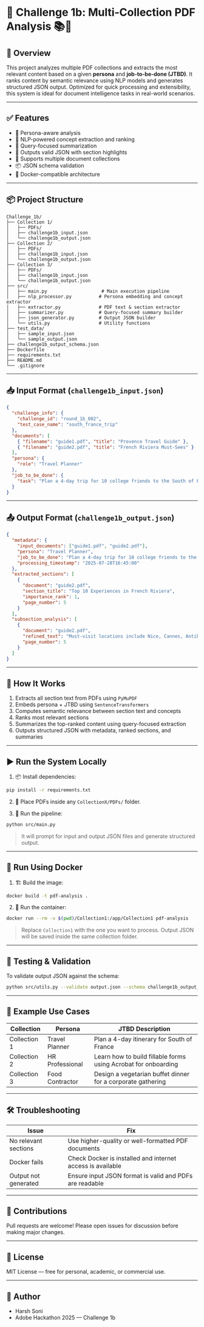 # 🤖 Challenge 1b: Multi-Collection PDF Analysis 📚🧠

## 🚀 Overview

This project analyzes multiple PDF collections and extracts the most relevant content based on a given **persona** and **job-to-be-done (JTBD)**. It ranks content by semantic relevance using NLP models and generates structured JSON output. Optimized for quick processing and extensibility, this system is ideal for document intelligence tasks in real-world scenarios.

---

## ✅ Features

- 👤 Persona-aware analysis  
- 🧠 NLP-powered concept extraction and ranking  
- 📝 Query-focused summarization  
- 📄 Outputs valid JSON with section highlights  
- 📁 Supports multiple document collections  
- 📦 JSON schema validation  
- 🐳 Docker-compatible architecture

---

## 📦 Project Structure

```
Challenge_1b/
├── Collection 1/                  
│   ├── PDFs/
│   ├── challenge1b_input.json
│   └── challenge1b_output.json
├── Collection 2/
│   ├── PDFs/
│   ├── challenge1b_input.json
│   └── challenge1b_output.json
├── Collection 3/
│   ├── PDFs/
│   ├── challenge1b_input.json
│   └── challenge1b_output.json
├── src/
│   ├── main.py                    # Main execution pipeline
│   ├── nlp_processor.py          # Persona embedding and concept extractor
│   ├── extractor.py              # PDF text & section extractor
│   ├── summarizer.py             # Query-focused summary builder
│   ├── json_generator.py         # Output JSON builder
│   └── utils.py                  # Utility functions
├── test_data/
│   ├── sample_input.json
│   └── sample_output.json
├── challenge1b_output_schema.json
├── Dockerfile
├── requirements.txt
├── README.md
└── .gitignore
```

---

## 📥 Input Format (`challenge1b_input.json`)

```json
{
  "challenge_info": {
    "challenge_id": "round_1b_002",
    "test_case_name": "south_france_trip"
  },
  "documents": [
    { "filename": "guide1.pdf", "title": "Provence Travel Guide" },
    { "filename": "guide2.pdf", "title": "French Riviera Must-Sees" }
  ],
  "persona": {
    "role": "Travel Planner"
  },
  "job_to_be_done": {
    "task": "Plan a 4-day trip for 10 college friends to the South of France"
  }
}
```

---

## 📤 Output Format (`challenge1b_output.json`)

```json
{
  "metadata": {
    "input_documents": ["guide1.pdf", "guide2.pdf"],
    "persona": "Travel Planner",
    "job_to_be_done": "Plan a 4-day trip for 10 college friends to the South of France",
    "processing_timestamp": "2025-07-28T16:45:00"
  },
  "extracted_sections": [
    {
      "document": "guide2.pdf",
      "section_title": "Top 10 Experiences in French Riviera",
      "importance_rank": 1,
      "page_number": 5
    }
  ],
  "subsection_analysis": [
    {
      "document": "guide2.pdf",
      "refined_text": "Must-visit locations include Nice, Cannes, Antibes, and the coastal train journey...",
      "page_number": 5
    }
  ]
}
```

---

## 🧠 How It Works

1. Extracts all section text from PDFs using `PyMuPDF`
2. Embeds persona + JTBD using `SentenceTransformers`
3. Computes semantic relevance between section text and concepts
4. Ranks most relevant sections
5. Summarizes the top-ranked content using query-focused extraction
6. Outputs structured JSON with metadata, ranked sections, and summaries

---

## ▶️ Run the System Locally

1. 📦 Install dependencies:
```bash
pip install -r requirements.txt
```

2. 📁 Place PDFs inside any `CollectionX/PDFs/` folder.

3. 🚀 Run the pipeline:
```bash
python src/main.py
```

> It will prompt for input and output JSON files and generate structured output.

---

## 🐳 Run Using Docker

1. 🏗️ Build the image:
```bash
docker build -t pdf-analysis .
```

2. 🚀 Run the container:
```bash
docker run --rm -v $(pwd)/Collection1:/app/Collection1 pdf-analysis
```

> Replace `Collection1` with the one you want to process. Output JSON will be saved inside the same collection folder.

---

## 🧪 Testing & Validation

To validate output JSON against the schema:
```bash
python src/utils.py --validate output.json --schema challenge1b_output_schema.json
```

---

## 🧩 Example Use Cases

| Collection    | Persona           | JTBD Description                                                         |
|---------------|-------------------|--------------------------------------------------------------------------|
| Collection 1  | Travel Planner     | Plan a 4-day itinerary for South of France                               |
| Collection 2  | HR Professional    | Learn how to build fillable forms using Acrobat for onboarding           |
| Collection 3  | Food Contractor    | Design a vegetarian buffet dinner for a corporate gathering              |

---

## 🛠 Troubleshooting

| Issue                  | Fix                                                             |
|------------------------|------------------------------------------------------------------|
| No relevant sections   | Use higher-quality or well-formatted PDF documents               |
| Docker fails           | Check Docker is installed and internet access is available       |
| Output not generated   | Ensure input JSON format is valid and PDFs are readable          |

---

## 🙌 Contributions

Pull requests are welcome! Please open issues for discussion before making major changes.

---

## 📜 License

MIT License — free for personal, academic, or commercial use.

---

## 👤 Author

- Harsh Soni  
- Adobe Hackathon 2025 — Challenge 1b
